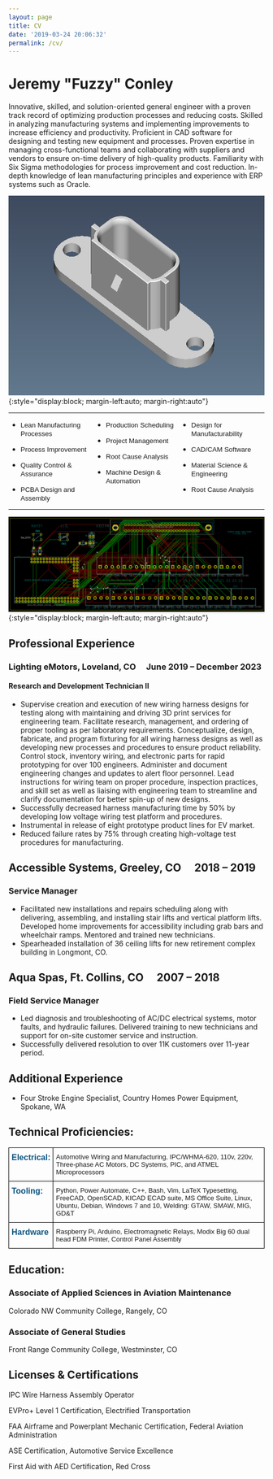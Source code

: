 ```yaml
---
layout: page
title: CV
date: '2019-03-24 20:06:32'
permalink: /cv/
---
```


# Jeremy "Fuzzy" Conley

Innovative, skilled, and solution-oriented general engineer with a proven track record of optimizing production processes and reducing costs. Skilled in analyzing manufacturing systems and implementing improvements to increase efficiency and productivity. Proficient in CAD software for designing and testing new equipment and processes. Proven expertise in managing cross-functional teams and collaborating with suppliers and vendors to ensure on-time delivery of high-quality products. Familiarity with Six Sigma methodologies for process improvement and cost reduction. In-depth knowledge of lean manufacturing principles and experience with ERP systems such as Oracle.

![MX64 test fixture](/pictures/connector_mx64.png){:style="display:block; margin-left:auto; margin-right:auto"}



<table width="100%" cellpadding="7" cellspacing="0">
		<colgroup><col width="85*">
		<col width="85*">
		<col width="85*">
		</colgroup><tbody><tr valign="top">
			<td width="33%" height="4" style="border: none; padding: 0in">
				<ul><li><p style="orphans: 0; widows: 0; margin-bottom: 0in"><font face="Helvetica, serif"><font size="2" style="font-size: 10pt">Lean
					Manufacturing Processes</font></font></p>
					</li><li><p style="orphans: 0; widows: 0; margin-bottom: 0in"><font face="Helvetica, serif"><font size="2" style="font-size: 10pt">Process
					Improvement</font></font></p>
					</li><li><p style="orphans: 0; widows: 0"><font face="Helvetica, serif"><font size="2" style="font-size: 10pt">Quality
					Control &amp; Assurance</font></font></p>
                    </li><li><p style="orphans: 0; widows: 0"><font face="Helvetica, serif"><font size="2" style="font-size: 10pt">PCBA Design and Assembly</font></font></p>
				</li></ul>
			</td>
			<td width="33%" style="border: none; padding: 0in">
				<ul><li><p style="orphans: 0; widows: 0; margin-bottom: 0in"><font face="Helvetica, serif"><font size="2" style="font-size: 10pt">Production
					Scheduling</font></font></p>
					</li><li><p style="orphans: 0; widows: 0; margin-bottom: 0in"><font face="Helvetica, serif"><font size="2" style="font-size: 10pt">Project
					Management</font></font></p>
                    </li><li><p style="orphans: 0; widows: 0"><font face="Helvetica, serif"><font size="2" style="font-size: 10pt">Root Cause Analysis</font></font></p>
					</li><li><p style="orphans: 0; widows: 0"><font face="Helvetica, serif"><font size="2" style="font-size: 10pt">Machine
					Design &amp; Automation</font></font></p>
				</li></ul>
			</td>
			<td width="33%" style="border: none; padding: 0in">
				<ul><li><p style="orphans: 0; widows: 0; margin-bottom: 0in"><font face="Helvetica, serif"><font size="2" style="font-size: 10pt">Design
					for Manufacturability</font></font></p>
					</li><li><p style="orphans: 0; widows: 0; margin-bottom: 0in"><font face="Helvetica, serif"><font size="2" style="font-size: 10pt">CAD/CAM
					Software</font></font></p>
					</li><li><p style="orphans: 0; widows: 0"><font face="Helvetica, serif"><font size="2" style="font-size: 10pt">Material
					Science &amp; Engineering</font></font></p>
					</li><li><p style="orphans: 0; widows: 0"><font face="Helvetica, serif"><font size="2" style="font-size: 10pt">Root Cause Analysis</font></font></p>
				</li></ul>
			</td>
		</tr>
	</tbody></table>

![](/pictures/arduinocabletest.png){:style="display:block; margin-left:auto; margin-right:auto"}

## Professional Experience

### Lighting eMotors, Loveland, CO  June 2019 – December 2023 

#### Research and Development Technician II

- Supervise creation and execution of new wiring harness designs for testing along with maintaining and driving 3D print services for engineering team. Facilitate research, management, and ordering of proper tooling as per laboratory requirements. Conceptualize, design, fabricate, and program fixturing for all wiring harness designs as well as developing new processes and procedures to ensure product reliability. Control stock, inventory wiring, and electronic parts for rapid prototyping for over 100 engineers. Administer and document engineering changes and updates to alert floor personnel. Lead instructions for wiring team on proper procedure, inspection practices, and skill set as well as liaising with engineering team to streamline and clarify documentation for better spin-up of new designs.
- Successfully decreased harness manufacturing time by 50% by developing low voltage wiring test platform and procedures.
- Instrumental in release of eight prototype product lines for EV market.
- Reduced failure rates by 75% through creating high-voltage test procedures for manufacturing.

## Accessible Systems, Greeley, CO  2018 – 2019

### Service Manager

- Facilitated new installations and repairs scheduling along with delivering, assembling, and installing stair lifts and vertical platform lifts. Developed home improvements for accessibility including grab bars and wheelchair ramps. Mentored and trained new technicians.
- Spearheaded installation of 36 ceiling lifts for new retirement complex building in Longmont, CO.

## Aqua Spas, Ft. Collins, CO  2007 – 2018

### Field Service Manager

- Led diagnosis and troubleshooting of AC/DC electrical systems, motor faults, and hydraulic failures. Delivered training to new technicians and support for on-site customer service and instruction.
- Successfully delivered resolution to over 11K customers over 11-year period.

## Additional Experience

- Four Stroke Engine Specialist, Country Homes Power Equipment, Spokane, WA

## Technical Proficiencies:


<style type="text/css">
.tg  {border-collapse:collapse;border-spacing:0;}
.tg td{border-color:black;border-style:solid;border-width:1px;font-family:Arial, sans-serif;font-size:14px;
  overflow:hidden;padding:10px 5px;word-break:normal;}
.tg th{border-color:black;border-style:solid;border-width:1px;font-family:Arial, sans-serif;font-size:14px;
  font-weight:normal;overflow:hidden;padding:10px 5px;word-break:normal;}
.tg .tg-8hko{font-size:small;text-align:left;vertical-align:top}
.tg .tg-o8ye{color:#0f5581;font-size:medium;font-weight:bold;text-align:left;vertical-align:top}
</style>
<table class="tg">
<thead>
  <tr>
    <th class="tg-o8ye"><span style="font-weight:bold">Electrical:</span></th>
    <th class="tg-8hko">
		Automotive Wiring and Manufacturing, IPC/WHMA-620, 110v, 220v, Three-phase AC
		Motors, DC Systems, PIC, and ATMEL Microprocessors</th>
  </tr>
</thead>
<tbody>
  <tr>
    <td class="tg-o8ye">Tooling:</td>
    <td class="tg-8hko">Python,
			Power Automate, C++, Bash, Vim, LaTeX Typesetting, FreeCAD,
			OpenSCAD, KICAD ECAD suite, MS Office Suite, Linux, Ubuntu,
			Debian, Windows 7 and 10, Welding: GTAW, SMAW, MIG, GD&amp;T</td>
  </tr>
  <tr>
    <td class="tg-o8ye">Hardware</td>
    <td class="tg-8hko">Raspberry Pi, Arduino, Electromagnetic Relays, Modix Big 60 dual head FDM Printer, Control Panel Assembly</td>
  </tr>
</tbody>
</table>






## Education:

### Associate of Applied Sciences in Aviation Maintenance

Colorado NW Community College, Rangely, CO

### Associate of General Studies

Front Range Community College, Westminster, CO

## Licenses & Certifications
IPC Wire Harness Assembly Operator

EVPro+ Level 1 Certification, Electrified Transportation

FAA Airframe and Powerplant Mechanic Certification, Federal Aviation Administration

ASE Certification, Automotive Service Excellence

First Aid with AED Certification, Red Cross

